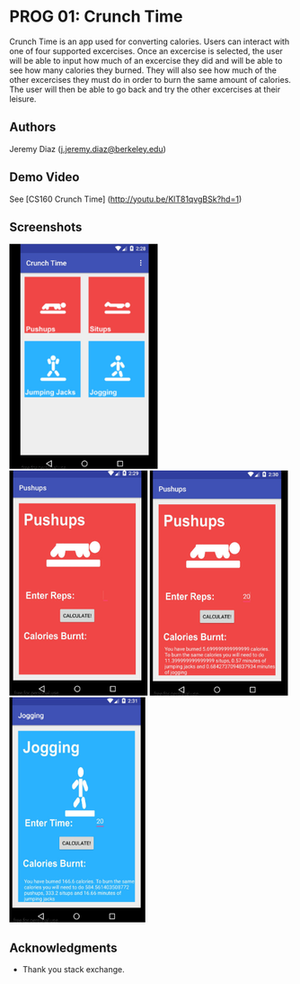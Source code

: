 # PROG 01: Crunch Time

Crunch Time is an app used for converting calories. Users can interact with one of four supported excercises. Once
an excercise is selected, the user will be able to input how much of an excercise they did and will be able to see
how many calories they burned. They will also see how much of the other excercises they must do in order to burn
the same amount of calories. The user will then be able to go back and try the other excercises at their leisure.

## Authors

Jeremy Diaz ([j.jeremy.diaz@berkeley.edu](mailto:your_email@berkeley.edu))

## Demo Video

See [CS160 Crunch Time] (http://youtu.be/KlT81qvgBSk?hd=1)

## Screenshots

<img src="screenshots/main_page.jpg" height="400" alt="Screenshot"/>
<img src="screenshots/pushups_page.jpg" height="400" alt="Screenshot"/>
<img src="screenshots/results_page.jpg" height="400" alt="Screenshot"/>
<img src="screenshots/results2.jpg" height="400" alt="Screenshot"/>

## Acknowledgments

* Thank you stack exchange.
 

